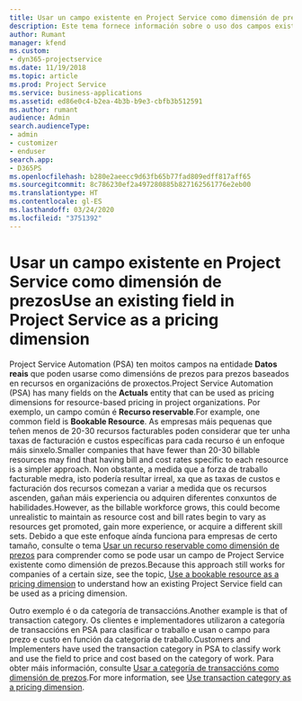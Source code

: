 ```yaml
---
title: Usar un campo existente en Project Service como dimensión de prezos
description: Este tema fornece información sobre o uso dos campos existentes de Project Service como dimensións de prezos.
author: Rumant
manager: kfend
ms.custom:
- dyn365-projectservice
ms.date: 11/19/2018
ms.topic: article
ms.prod: Project Service
ms.service: business-applications
ms.assetid: ed86e0c4-b2ea-4b3b-b9e3-cbfb3b512591
ms.author: rumant
audience: Admin
search.audienceType:
- admin
- customizer
- enduser
search.app:
- D365PS
ms.openlocfilehash: b280e2aeecc9d63fb65b77fad809edff817aff65
ms.sourcegitcommit: 8c786230ef2a497280885b827162561776e2eb00
ms.translationtype: HT
ms.contentlocale: gl-ES
ms.lasthandoff: 03/24/2020
ms.locfileid: "3751392"
---
```

# <a name="use-an-existing-field-in-project-service-as-a-pricing-dimension"></a><span data-ttu-id="8f257-103">Usar un campo existente en Project Service como dimensión de prezos</span><span class="sxs-lookup"><span data-stu-id="8f257-103">Use an existing field in Project Service as a pricing dimension</span></span>

<span data-ttu-id="8f257-104">Project Service Automation (PSA) ten moitos campos na entidade **Datos reais** que poden usarse como dimensións de prezos para prezos baseados en recursos en organizacións de proxectos.</span><span class="sxs-lookup"><span data-stu-id="8f257-104">Project Service Automation (PSA) has many fields on the **Actuals** entity that can be used as pricing dimensions for resource-based pricing in project organizations.</span></span> <span data-ttu-id="8f257-105">Por exemplo, un campo común é **Recurso reservable**.</span><span class="sxs-lookup"><span data-stu-id="8f257-105">For example, one common field is **Bookable Resource**.</span></span> <span data-ttu-id="8f257-106">As empresas máis pequenas que teñen menos de 20-30 recursos facturables poden considerar que ter unha taxas de facturación e custos específicas para cada recurso é un enfoque máis sinxelo.</span><span class="sxs-lookup"><span data-stu-id="8f257-106">Smaller companies that have fewer than 20-30 billable resources may find that having bill and cost rates specific to each resource is a simpler approach.</span></span> <span data-ttu-id="8f257-107">Non obstante, a medida que a forza de traballo facturable medra, isto podería resultar irreal, xa que as taxas de custos e facturación dos recursos comezan a variar a medida que os recursos ascenden, gañan máis experiencia ou adquiren diferentes conxuntos de habilidades.</span><span class="sxs-lookup"><span data-stu-id="8f257-107">However, as the billable workforce grows, this could become unrealistic to maintain as resource cost and bill rates begin to vary as resources get promoted, gain more experience, or acquire a different skill sets.</span></span> <span data-ttu-id="8f257-108">Debido a que este enfoque aínda funciona para empresas de certo tamaño, consulte o tema [Usar un recurso reservable como dimensión de prezos](bookable-resource-pricing-dimension.md) para comprender como se pode usar un campo de Project Service existente como dimensión de prezos.</span><span class="sxs-lookup"><span data-stu-id="8f257-108">Because this approach still works for companies of a certain size, see the topic, [Use a bookable resource as a pricing dimension](bookable-resource-pricing-dimension.md) to understand how an existing Project Service field can be used as a pricing dimension.</span></span>

<span data-ttu-id="8f257-109">Outro exemplo é o da categoría de transaccións.</span><span class="sxs-lookup"><span data-stu-id="8f257-109">Another example is that of transaction category.</span></span> <span data-ttu-id="8f257-110">Os clientes e implementadores utilizaron a categoría de transaccións en PSA para clasificar o traballo e usan o campo para prezo e custo en función da categoría de traballo.</span><span class="sxs-lookup"><span data-stu-id="8f257-110">Customers and Implementers have used the transaction category in PSA to classify work and use the field to price and cost based on the category of work.</span></span> <span data-ttu-id="8f257-111">Para obter máis información, consulte [Usar a categoría de transaccións como dimensión de prezos](transaction-category-pricing-dimension.md).</span><span class="sxs-lookup"><span data-stu-id="8f257-111">For more information, see [Use transaction category as a pricing dimension](transaction-category-pricing-dimension.md).</span></span>
